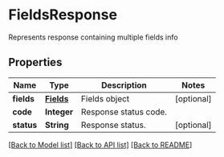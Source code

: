 ﻿
# FieldsResponse
Represents response containing multiple fields info

## Properties
Name | Type | Description | Notes
------------ | ------------- | ------------- | -------------
**fields** | [**Fields**](Fields.md) | Fields object | [optional]
**code** | **Integer** | Response status code. | 
**status** | **String** | Response status. | [optional]


[[Back to Model list]](../../README.md#documentation-for-models) [[Back to API list]](../../README.md#documentation-for-api-endpoints) [[Back to README]](../../README.md)


